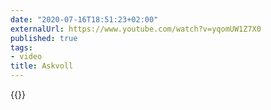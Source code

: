 ```yaml
---
date: "2020-07-16T18:51:23+02:00"
externalUrl: https://www.youtube.com/watch?v=yqomUW1Z7X0
published: true
tags:
- video
title: Askvoll
---
```

{{<youtube yqomUW1Z7X0>}}

